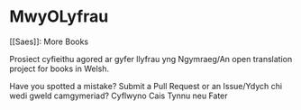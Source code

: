 # MwyOLyfrau

[[Saes]]: More Books


Prosiect cyfieithu agored ar gyfer llyfrau yng Ngymraeg/An open translation project for books in Welsh.


Have you spotted a mistake? Submit a Pull Request or an Issue/Ydych chi wedi gweld camgymeriad? Cyflwyno Cais Tynnu neu Fater